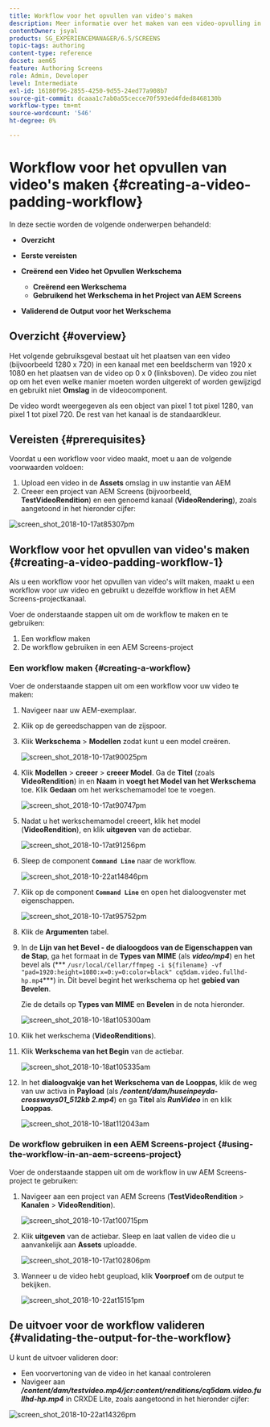 ```yaml
---
title: Workflow voor het opvullen van video's maken
description: Meer informatie over het maken van een video-opvulling in de workflow voor uw elementen.
contentOwner: jsyal
products: SG_EXPERIENCEMANAGER/6.5/SCREENS
topic-tags: authoring
content-type: reference
docset: aem65
feature: Authoring Screens
role: Admin, Developer
level: Intermediate
exl-id: 16180f96-2855-4250-9d55-24ed77a908b7
source-git-commit: dcaaa1c7ab0a55cecce70f593ed4fded8468130b
workflow-type: tm+mt
source-wordcount: '546'
ht-degree: 0%

---
```


# Workflow voor het opvullen van video&#39;s maken {#creating-a-video-padding-workflow}

In deze sectie worden de volgende onderwerpen behandeld:

* **Overzicht**
* **Eerste vereisten**
* **Creërend een Video het Opvullen Werkschema**
   * **Creërend een Werkschema**
   * **Gebruikend het Werkschema in het Project van AEM Screens**

* **Validerend de Output voor het Werkschema**

## Overzicht {#overview}

Het volgende gebruiksgeval bestaat uit het plaatsen van een video (bijvoorbeeld 1280 x 720) in een kanaal met een beeldscherm van 1920 x 1080 en het plaatsen van de video op 0 x 0 (linksboven). De video zou niet op om het even welke manier moeten worden uitgerekt of worden gewijzigd en gebruikt niet **Omslag** in de videocomponent.

De video wordt weergegeven als een object van pixel 1 tot pixel 1280, van pixel 1 tot pixel 720. De rest van het kanaal is de standaardkleur.

## Vereisten {#prerequisites}

Voordat u een workflow voor video maakt, moet u aan de volgende voorwaarden voldoen:

1. Upload een video in de **Assets** omslag in uw instantie van AEM
1. Creeer een project van AEM Screens (bijvoorbeeld, **TestVideoRendition**) en een genoemd kanaal (**VideoRendering**), zoals aangetoond in het hieronder cijfer:

![ screen_shot_2018-10-17at85307pm ](assets/screen_shot_2018-10-17at85307pm.png)

## Workflow voor het opvullen van video&#39;s maken {#creating-a-video-padding-workflow-1}

Als u een workflow voor het opvullen van video&#39;s wilt maken, maakt u een workflow voor uw video en gebruikt u dezelfde workflow in het AEM Screens-projectkanaal.

Voer de onderstaande stappen uit om de workflow te maken en te gebruiken:

1. Een workflow maken
1. De workflow gebruiken in een AEM Screens-project

### Een workflow maken {#creating-a-workflow}

Voer de onderstaande stappen uit om een workflow voor uw video te maken:

1. Navigeer naar uw AEM-exemplaar.
1. Klik op de gereedschappen van de zijspoor.
1. Klik **Werkschema** > **Modellen** zodat kunt u een model creëren.

   ![ screen_shot_2018-10-17at90025pm ](assets/screen_shot_2018-10-17at90025pm.png)

1. Klik **Modellen** > **creeer** > **creeer Model**. Ga de **Titel** (zoals **VideoRendition**) in en **Naam** in **voegt het Model van het Werkschema** toe. Klik **Gedaan** om het werkschemamodel toe te voegen.

   ![ screen_shot_2018-10-17at90747pm ](assets/screen_shot_2018-10-17at90747pm.png)

1. Nadat u het werkschemamodel creeert, klik het model (**VideoRendition**), en klik **uitgeven** van de actiebar.

   ![ screen_shot_2018-10-17at91256pm ](assets/screen_shot_2018-10-17at91256pm.png)

1. Sleep de component **`Command Line`** naar de workflow.

   ![ screen_shot_2018-10-22at14846pm ](assets/screen_shot_2018-10-22at14846pm.png)

1. Klik op de component **`Command Line`** en open het dialoogvenster met eigenschappen.

   ![ screen_shot_2018-10-17at95752pm ](assets/screen_shot_2018-10-17at95752pm.png)

1. Klik de **Argumenten** tabel.
1. In de **Lijn van het Bevel - de dialoogdoos van de Eigenschappen van de Stap**, ga het formaat in de **Types van MIME** (als ***video/mp4***) en het bevel als (*** `/usr/local/Cellar/ffmpeg -i ${filename} -vf "pad=1920:height=1080:x=0:y=0:color=black" cq5dam.video.fullhd-hp.mp4` &#x200B;***) in. Dit bevel begint het werkschema op het **gebied van Bevelen**.

   Zie de details op **Types van MIME** en **Bevelen** in de nota hieronder.

   ![ screen_shot_2018-10-18at105300am ](assets/screen_shot_2018-10-18at105300am.png)

1. Klik het werkschema (**VideoRenditions**).
1. Klik **Werkschema van het Begin** van de actiebar.

   ![ screen_shot_2018-10-18at105335am ](assets/screen_shot_2018-10-18at105335am.png)

1. In het **dialoogvakje van het Werkschema van de Looppas**, klik de weg van uw activa in **Payload** (als ***/content/dam/huseinpeyda-crossways01_512kb 2.mp4***) en ga **Titel** als ***RunVideo*** in en klik **Looppas**.

   ![ screen_shot_2018-10-18at112043am ](assets/screen_shot_2018-10-18at112043am.png)

### De workflow gebruiken in een AEM Screens-project {#using-the-workflow-in-an-aem-screens-project}

Voer de onderstaande stappen uit om de workflow in uw AEM Screens-project te gebruiken:

1. Navigeer aan een project van AEM Screens (**TestVideoRendition** > **Kanalen** > **VideoRendition**).

   ![ screen_shot_2018-10-17at100715pm ](assets/screen_shot_2018-10-17at100715pm.png)

1. Klik **uitgeven** van de actiebar. Sleep en laat vallen de video die u aanvankelijk aan **Assets** uploadde.

   ![ screen_shot_2018-10-17at102806pm ](assets/screen_shot_2018-10-17at102806pm.png)

1. Wanneer u de video hebt geupload, klik **Voorproef** om de output te bekijken.

   ![ screen_shot_2018-10-22at15151pm ](assets/screen_shot_2018-10-22at15151pm.png)

## De uitvoer voor de workflow valideren {#validating-the-output-for-the-workflow}

U kunt de uitvoer valideren door:

* Een voorvertoning van de video in het kanaal controleren
* Navigeer aan ***/content/dam/testvideo.mp4/jcr:content/renditions/cq5dam.video.fullhd-hp.mp4*** in CRXDE Lite, zoals aangetoond in het hieronder cijfer:

![ screen_shot_2018-10-22at14326pm ](assets/screen_shot_2018-10-22at14326pm.png)

